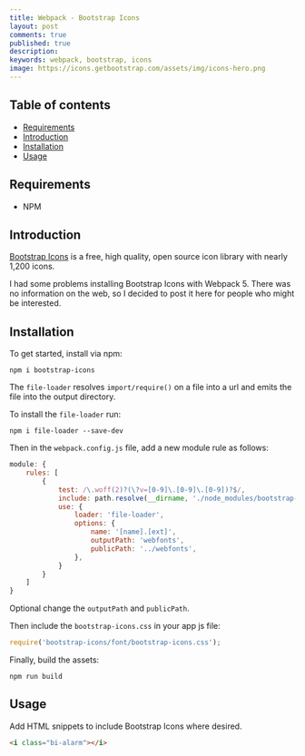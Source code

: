 ```yaml
---
title: Webpack - Bootstrap Icons
layout: post
comments: true
published: true
description:
keywords: webpack, bootstrap, icons
image: https://icons.getbootstrap.com/assets/img/icons-hero.png
---
```


## Table of contents

* [Requirements](#requirements)
* [Introduction](#introduction)
* [Installation](#installation)
* [Usage](#usage)

## Requirements

* NPM

## Introduction

[Bootstrap Icons](https://icons.getbootstrap.com/) is a free, high quality,
open source icon library with nearly 1,200 icons.

I had some problems installing Bootstrap Icons with Webpack 5.
There was no information on the web, so I decided to post it here for people who might be interested.

## Installation

To get started, install via npm:

```
npm i bootstrap-icons
```

The `file-loader` resolves `import/require()` on a file into a url and emits 
the file into the output directory.

To install the `file-loader` run:

```
npm i file-loader --save-dev
```

Then in the `webpack.config.js` file, add a new module rule as follows:

```js
module: {
    rules: [
        {
            test: /\.woff(2)?(\?v=[0-9]\.[0-9]\.[0-9])?$/,
            include: path.resolve(__dirname, './node_modules/bootstrap-icons/font/fonts'),
            use: {
                loader: 'file-loader',
                options: {
                    name: '[name].[ext]',
                    outputPath: 'webfonts',
                    publicPath: '../webfonts',
                },
            }
        }
    ]
}
```

Optional change the `outputPath` and `publicPath`.

Then include the `bootstrap-icons.css` in your app js file:

```js
require('bootstrap-icons/font/bootstrap-icons.css');
```

Finally, build the assets:

```
npm run build
```

## Usage

Add HTML snippets to include Bootstrap Icons where desired.

```html
<i class="bi-alarm"></i>
```
